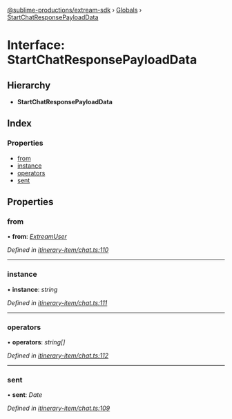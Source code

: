 [@sublime-productions/extream-sdk](../README.md) › [Globals](../globals.md) › [StartChatResponsePayloadData](startchatresponsepayloaddata.md)

# Interface: StartChatResponsePayloadData

## Hierarchy

* **StartChatResponsePayloadData**

## Index

### Properties

* [from](startchatresponsepayloaddata.md#from)
* [instance](startchatresponsepayloaddata.md#instance)
* [operators](startchatresponsepayloaddata.md#operators)
* [sent](startchatresponsepayloaddata.md#sent)

## Properties

###  from

• **from**: *[ExtreamUser](extreamuser.md)*

*Defined in [itinerary-item/chat.ts:110](https://github.com/Extream-SaaS/ex-sdk/blob/d73bdfb/src/itinerary-item/chat.ts#L110)*

___

###  instance

• **instance**: *string*

*Defined in [itinerary-item/chat.ts:111](https://github.com/Extream-SaaS/ex-sdk/blob/d73bdfb/src/itinerary-item/chat.ts#L111)*

___

###  operators

• **operators**: *string[]*

*Defined in [itinerary-item/chat.ts:112](https://github.com/Extream-SaaS/ex-sdk/blob/d73bdfb/src/itinerary-item/chat.ts#L112)*

___

###  sent

• **sent**: *Date*

*Defined in [itinerary-item/chat.ts:109](https://github.com/Extream-SaaS/ex-sdk/blob/d73bdfb/src/itinerary-item/chat.ts#L109)*
